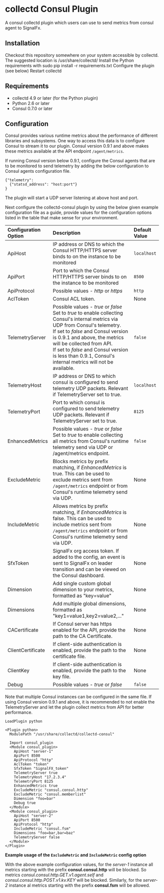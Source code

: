 # collectd Consul Plugin

A consul collectd plugin which users can use to send metrics from consul agent to SignalFx.

## Installation

Checkout this repository somewhere on your system accessible by collectd. The suggested location is /usr/share/collectd/
Install the Python requirements with sudo pip install -r requirements.txt
Configure the plugin (see below)
Restart collectd

## Requirements

* collectd 4.9 or later (for the Python plugin)
* Python 2.6 or later
* Consul 0.7.0 or later

## Configuration

Consul provides various runtime metrics about the performance of different libraries and subsystems. One way to access this data is to configure Consul to stream it to our plugin. Consul version 0.9.1 and above makes these metrics available at the API endpoint `/agent/metrics`.

If running Consul version below 0.9.1, configure the Consul agents that are to be monitored to send telemetry by adding the below configuration to Consul agents configuration file.
```
{"telemetry":
  {"statsd_address": "host:port"}
}
```
The plugin will start a UDP server listening at above host and port.

Next configure the collectd-consul plugin by using the below given example configuration file as a guide, provide values for the configuration options listed in the table that make sense for your environment.

**Configuration Option** | **Description** | **Default Value**
:------------------------|:----------------|:------------------
ApiHost	| IP address or DNS to which the Consul HTTP/HTTPS server binds to on the instance to be monitored | `localhost`
ApiPort |	Port to which the Consul HTTP/HTTPS server binds to on the instance to be monitored |	`8500`
ApiProtocol | Possible values - *http* or *https*	| `http`
AclToken | Consul ACL token. | None
TelemetryServer	| Possible values - *true* or *false*<br>Set to *true* to enable collecting Consul's internal metrics via UDP from Consul's telemetry.<br>If set to *false* and Consul version is 0.9.1 and above, the metrics will be collected from API.<br>If set to *false* and Consul version is less than 0.9.1, Consul's internal metrics will not be available. | `false`
TelemetryHost	| IP address or DNS to which consul is configured to send telemetry UDP packets. Relevant if TelemetryServer set to true. |	`localhost`
TelemetryPort	| Port to which consul is configured to send telemetry UDP packets. Relevant if TelemetryServer set to true. |	`8125`
EnhancedMetrics | Possible values - *true* or *false*<br>Set to *true* to enable collecting all metrics from Consul's runtime telemetry send via UDP or /agent/metrics endpoint. | `false`
ExcludeMetric | Blocks metrics by prefix matching, if *EnhancedMetrics* is true. This can be used to exclude metrics sent from `/agent/metrics` endpoint or from Consul's runtime telemetry send via UDP. | None
IncludeMetric | Allows metrics by prefix matching, if *EnhancedMetrics* is false. This can be used to include metrics sent from `/agent/metrics` endpoint or from Consul's runtime telemetry send via UDP. | None
SfxToken |	SignalFx org access token. If added to the config, an event is sent to SignalFx on leader transition and can be viewed on the Consul dashboard. |	None
Dimension | Add single custom global dimension to your metrics, formatted as "key=value" | None
Dimensions | Add multiple global dimensions, formatted as "key1=value1,key2=value2,..." | None
CACertificate | If Consul server has https enabled for the API, provide the path to the CA Certificate. | None
ClientCertificate | If client-side authentication is enabled, provide the path to the certificate file. | None
ClientKey | If client-side authentication is enabled, provide the path to the key file. | None
Debug | Possible values - *true* or *false*<br> | `false`

Note that multiple Consul instances can be configured in the same file. If using Consul version 0.9.1 and above, it is recommended to not enable the TelemetryServer and let the plugin collect metrics from API for better performance.

```
LoadPlugin python

<Plugin python>
  ModulePath "/usr/share/collectd/collectd-consul"

  Import consul_plugin
  <Module consul_plugin>
    ApiHost "server-1"
    ApiPort 8500
    ApiProtocol "http"
    AclToken "token"
    SfxToken "SignalFX_token"
    TelemetryServer true
    TelemetryHost "17.2.3.4"
    TelemetryPort 8125
    EnhancedMetrics true
    ExcludeMetric "consul.consul.http"
    ExcludeMetric "consul.memberlist"
    Dimension "foo=bar"
    Debug true
  </Module>
  <Module consul_plugin>
    ApiHost "server-2"
    ApiPort 8500
    ApiProtocol "http"
    IncludeMetric "consul.fsm"
    Dimensions "foo=bar,bar=baz"
    TelemetryServer false
  </Module>
</Plugin>
```

**Example usage of the `ExcludeMetric` and `IncludeMetric` config option**

With the above example configuration values, for the *server-1* instance all metrics starting with the prefix **consul.consul.http** will be blocked.
So metrics *consul.consul.http.GET.v1.agent.self* and *consul.consul.http.POST.v1.kv.KEY* will be blocked. Similarly, for the *server-2* instance al metrics starting with the prefix **consul.fsm** will be allowed.

